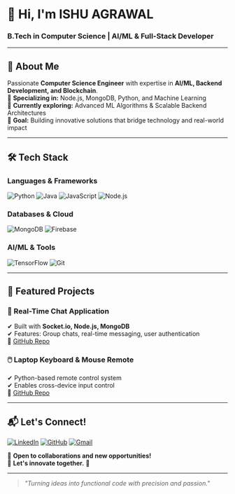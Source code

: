# **👋 Hi, I'm ISHU AGRAWAL**  
### **B.Tech in Computer Science | AI/ML & Full-Stack Developer**  

---

## **🌟 About Me**  
Passionate **Computer Science Engineer** with expertise in **AI/ML, Backend Development, and Blockchain**.  
🔹 **Specializing in:** Node.js, MongoDB, Python, and Machine Learning  
🔹 **Currently exploring:** Advanced ML Algorithms & Scalable Backend Architectures  
🔹 **Goal:** Building innovative solutions that bridge technology and real-world impact  

---

## **🛠️ Tech Stack**  

### **Languages & Frameworks**  
![Python](https://img.shields.io/badge/Python-3776AB?style=for-the-badge&logo=python&logoColor=white)
![Java](https://img.shields.io/badge/Java-007396?style=for-the-badge&logo=java&logoColor=white)
![JavaScript](https://img.shields.io/badge/JavaScript-F7DF1E?style=for-the-badge&logo=javascript&logoColor=black)
![Node.js](https://img.shields.io/badge/Node.js-339933?style=for-the-badge&logo=node.js&logoColor=white)

### **Databases & Cloud**  
![MongoDB](https://img.shields.io/badge/MongoDB-4EA94B?style=for-the-badge&logo=mongodb&logoColor=white)
![Firebase](https://img.shields.io/badge/Firebase-FFCA28?style=for-the-badge&logo=firebase&logoColor=black)

### **AI/ML & Tools**  
![TensorFlow](https://img.shields.io/badge/TensorFlow-FF6F00?style=for-the-badge&logo=tensorflow&logoColor=white)
![Git](https://img.shields.io/badge/Git-F05032?style=for-the-badge&logo=git&logoColor=white)

---

## **🚀 Featured Projects**  

### **💬 Real-Time Chat Application**  
✔ Built with **Socket.io, Node.js, MongoDB**  
✔ Features: Group chats, real-time messaging, user authentication  
🔗 [GitHub Repo](https://github.com/Ishu6129/GROUP_CHAT_App.)  

### **🖱️ Laptop Keyboard & Mouse Remote**  
✔ Python-based remote control system  
✔ Enables cross-device input control  
🔗 [GitHub Repo](https://github.com/Ishu6129/YT-MV_CONTROLLER)  

---

## **📬 Let's Connect!**  

[![LinkedIn](https://img.shields.io/badge/LinkedIn-0077B5?style=for-the-badge&logo=linkedin&logoColor=white)](https://www.linkedin.com/in/ishu-agrawal-6b9286289/)
[![GitHub](https://img.shields.io/badge/GitHub-181717?style=for-the-badge&logo=github&logoColor=white)](https://github.com/Ishu6129)
[![Gmail](https://img.shields.io/badge/Gmail-D14836?style=for-the-badge&logo=gmail&logoColor=white)](mailto:ishuagrawal6129@gmail.com)  

🔹 **Open to collaborations and new opportunities!**  
🔹 **Let's innovate together.** 🚀  

---

> *"Turning ideas into functional code with precision and passion."*
